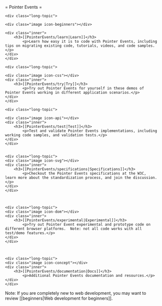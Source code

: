 















= Pointer Events =

<div class="topic-container">

    <div class="long-topic">

	<div class="image icon-beginners"></div>

	<div class="inner">
	    <h3>[[PointerEvents/learn|Learn]]</h3>
            <p>Learn how easy it is to code with Pointer Events, including tips on migrating existing code, tutorials, videos, and code samples.</p>
	</div>
    </div>

    <div class="long-topic">

	<div class="image icon-css"></div>
	<div class="inner">
	    <h3>[[PointerEvents/try|Try]]</h3>
            <p>Try out Pointer Events for yourself in these demos of Pointer Events working in different application scenarios.</p>
	</div>
    </div>

    <div class="long-topic">

	<div class="image icon-api"></div>
	<div class="inner">
	    <h3>[[PointerEvents/test|Test]]</h3>
            <p>Test and validate Pointer Events implementations, including working code samples, and validation tests.</p>
	</div>
    </div>


    <div class="long-topic">
	<div class="image icon-svg"></div>
	<div class="inner">
	    <h3>[[PointerEvents/specifications|Specifications]]</h3>
            <p>Checkout the Pointer Events specifications at the W3C, learn more about the standardization process, and join the discussion.</p>
	</div>
    </div>



    <div class="long-topic">
	<div class="image icon-dom"></div>
	<div class="inner">
	    <h3>[[PointerEvents/experimental|Experimental]]</h3>
            <p>Try out Pointer Event experimental and prototype code on different browser platforms.  Note: not all code works with all test/demo features.</p>
	</div>
    </div>



    <div class="long-topic">
	<div class="image icon-concept"></div>
	<div class="inner">
	    <h3>[[PointerEvents/documentation|Docs]]</h3>
            <p>Additional Pointer Events documentation and resources.</p>
	</div>
    </div>


</div>
<div class="clearfixboth"></div>


Note: If you are completely new to web development, you may want to review [[beginners|Web development for beginners]].
